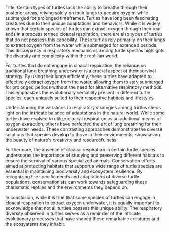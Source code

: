 Title: Certain types of turtles lack the ability to breathe through their posterior areas, relying solely on their lungs to acquire oxygen while submerged for prolonged timeframes.
Turtles have long been fascinating creatures due to their unique adaptations and behaviors. While it is widely known that certain species of turtles can extract oxygen through their rear ends in a process termed cloacal respiration, there are also types of turtles that do not possess this capability. These turtles rely primarily on their lungs to extract oxygen from the water while submerged for extended periods. This discrepancy in respiratory mechanisms among turtle species highlights the diversity and complexity within the reptilian world.

For turtles that do not engage in cloacal respiration, the reliance on traditional lung breathing underwater is a crucial aspect of their survival strategy. By using their lungs efficiently, these turtles have adapted to effectively extract oxygen from the water, allowing them to stay submerged for prolonged periods without the need for alternative respiratory methods. This emphasizes the evolutionary versatility present in different turtle species, each uniquely suited to their respective habitats and lifestyles.

Understanding the variations in respiratory strategies among turtles sheds light on the intricate balance of adaptations in the natural world. While some turtles have evolved to utilize cloacal respiration as an additional means of oxygen extraction, others have perfected the art of lung breathing for their underwater needs. These contrasting approaches demonstrate the diverse solutions that species develop to thrive in their environments, showcasing the beauty of nature's creativity and resourcefulness.

Furthermore, the absence of cloacal respiration in certain turtle species underscores the importance of studying and preserving different habitats to ensure the survival of various specialized animals. Conservation efforts aimed at protecting habitats that support a wide range of turtle species are essential in maintaining biodiversity and ecosystem resilience. By recognizing the specific needs and adaptations of diverse turtle populations, conservationists can work towards safeguarding these charismatic reptiles and the environments they depend on.

In conclusion, while it is true that some species of turtles can engage in cloacal respiration to extract oxygen underwater, it is equally important to acknowledge that not all turtles possess this unique ability. The respiratory diversity observed in turtles serves as a reminder of the intricate evolutionary processes that have shaped these remarkable creatures and the ecosystems they inhabit.